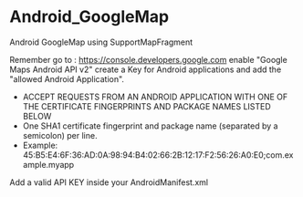 # Android_GoogleMap
Android GoogleMap using SupportMapFragment 


Remember go to : https://console.developers.google.com enable "Google Maps Android API v2"
create a Key for Android applications
and add the "allowed Android Application". 

* ACCEPT REQUESTS FROM AN ANDROID APPLICATION WITH ONE OF THE CERTIFICATE FINGERPRINTS AND PACKAGE NAMES LISTED BELOW
* One SHA1 certificate fingerprint and package name (separated by a semicolon) per line. 
* Example: 45:B5:E4:6F:36:AD:0A:98:94:B4:02:66:2B:12:17:F2:56:26:A0:E0;com.example.myapp

Add a valid API KEY inside your AndroidManifest.xml
  <meta-data
            android:name="com.google.android.maps.v2.API_KEY"
            android:value="AIzaSyAfG_R8Yb2-ao_L09dtIFZIugoQ6ShwBms" />
